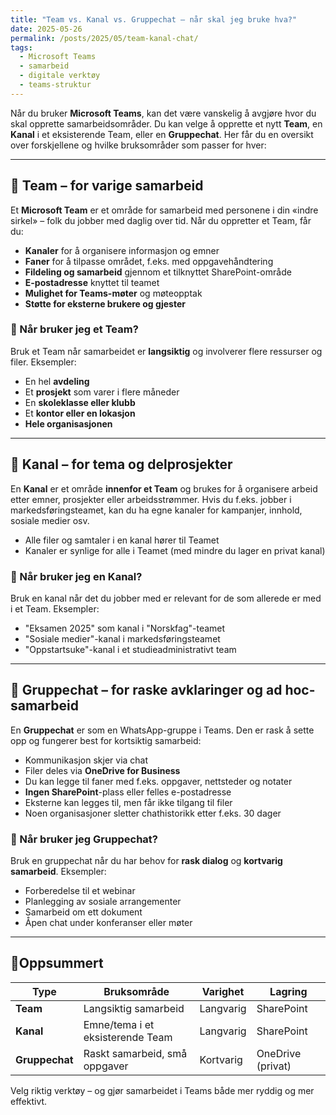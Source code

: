 ```yaml
---
title: "Team vs. Kanal vs. Gruppechat – når skal jeg bruke hva?"
date: 2025-05-26
permalink: /posts/2025/05/team-kanal-chat/
tags:
  - Microsoft Teams
  - samarbeid
  - digitale verktøy
  - teams-struktur
---
```


Når du bruker **Microsoft Teams**, kan det være vanskelig å avgjøre hvor du skal opprette samarbeidsområder. Du kan velge å opprette et nytt **Team**, en **Kanal** i et eksisterende Team, eller en **Gruppechat**. Her får du en oversikt over forskjellene og hvilke bruksområder som passer for hver:

---

## 🧱 Team – for varige samarbeid

Et **Microsoft Team** er et område for samarbeid med personene i din «indre sirkel» – folk du jobber med daglig over tid. Når du oppretter et Team, får du:

- **Kanaler** for å organisere informasjon og emner  
- **Faner** for å tilpasse området, f.eks. med oppgavehåndtering  
- **Fildeling og samarbeid** gjennom et tilknyttet SharePoint-område  
- **E-postadresse** knyttet til teamet  
- **Mulighet for Teams-møter** og møteopptak  
- **Støtte for eksterne brukere og gjester**

### 📌 Når bruker jeg et Team?

Bruk et Team når samarbeidet er **langsiktig** og involverer flere ressurser og filer. Eksempler:

- En hel **avdeling**  
- Et **prosjekt** som varer i flere måneder  
- En **skoleklasse eller klubb**  
- Et **kontor eller en lokasjon**  
- **Hele organisasjonen**

---

## 📂 Kanal – for tema og delprosjekter

En **Kanal** er et område **innenfor et Team** og brukes for å organisere arbeid etter emner, prosjekter eller arbeidsstrømmer. Hvis du f.eks. jobber i markedsføringsteamet, kan du ha egne kanaler for kampanjer, innhold, sosiale medier osv.

- Alle filer og samtaler i en kanal hører til Teamet  
- Kanaler er synlige for alle i Teamet (med mindre du lager en privat kanal)

### 📌 Når bruker jeg en Kanal?

Bruk en kanal når det du jobber med er relevant for de som allerede er med i et Team. Eksempler:

- "Eksamen 2025" som kanal i "Norskfag"-teamet  
- "Sosiale medier"-kanal i markedsføringsteamet  
- "Oppstartsuke"-kanal i et studieadministrativt team

---

## 💬 Gruppechat – for raske avklaringer og ad hoc-samarbeid

En **Gruppechat** er som en WhatsApp-gruppe i Teams. Den er rask å sette opp og fungerer best for kortsiktig samarbeid:

- Kommunikasjon skjer via chat  
- Filer deles via **OneDrive for Business**  
- Du kan legge til faner med f.eks. oppgaver, nettsteder og notater  
- **Ingen SharePoint**-plass eller felles e-postadresse  
- Eksterne kan legges til, men får ikke tilgang til filer  
- Noen organisasjoner sletter chathistorikk etter f.eks. 30 dager

### 📌 Når bruker jeg Gruppechat?

Bruk en gruppechat når du har behov for **rask dialog** og **kortvarig samarbeid**. Eksempler:

- Forberedelse til et webinar  
- Planlegging av sosiale arrangementer  
- Samarbeid om ett dokument  
- Åpen chat under konferanser eller møter

---

## 🚦Oppsummert

| Type           | Bruksområde                       | Varighet       | Lagring           |
|----------------|-----------------------------------|----------------|-------------------|
| **Team**       | Langsiktig samarbeid              | Langvarig      | SharePoint        |
| **Kanal**      | Emne/tema i et eksisterende Team  | Langvarig      | SharePoint        |
| **Gruppechat** | Raskt samarbeid, små oppgaver     | Kortvarig      | OneDrive (privat) |

Velg riktig verktøy – og gjør samarbeidet i Teams både mer ryddig og mer effektivt.
